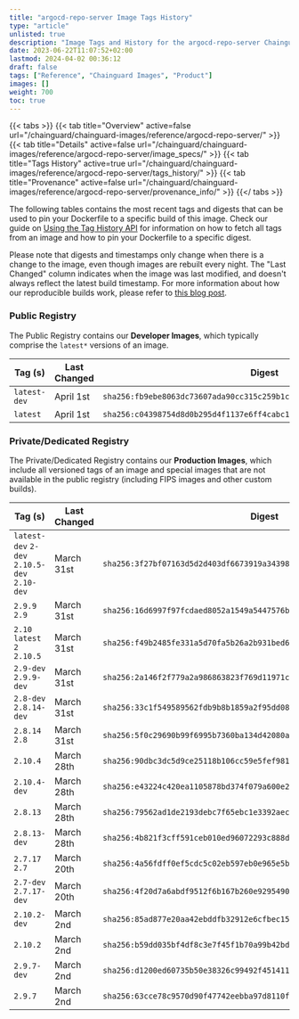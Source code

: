 ```yaml
---
title: "argocd-repo-server Image Tags History"
type: "article"
unlisted: true
description: "Image Tags and History for the argocd-repo-server Chainguard Image"
date: 2023-06-22T11:07:52+02:00
lastmod: 2024-04-02 00:36:12
draft: false
tags: ["Reference", "Chainguard Images", "Product"]
images: []
weight: 700
toc: true
---
```


{{< tabs >}}
{{< tab title="Overview" active=false url="/chainguard/chainguard-images/reference/argocd-repo-server/" >}}
{{< tab title="Details" active=false url="/chainguard/chainguard-images/reference/argocd-repo-server/image_specs/" >}}
{{< tab title="Tags History" active=true url="/chainguard/chainguard-images/reference/argocd-repo-server/tags_history/" >}}
{{< tab title="Provenance" active=false url="/chainguard/chainguard-images/reference/argocd-repo-server/provenance_info/" >}}
{{</ tabs >}}

The following tables contains the most recent tags and digests that can be used to pin your Dockerfile to a specific build of this image. Check our guide on [Using the Tag History API](/chainguard/chainguard-images/using-the-tag-history-api/) for information on how to fetch all tags from an image and how to pin your Dockerfile to a specific digest.

Please note that digests and timestamps only change when there is a change to the image, even though images are rebuilt every night. The "Last Changed" column indicates when the image was last modified, and doesn't always reflect the latest build timestamp. For more information about how our reproducible builds work, please refer to [this blog post](https://www.chainguard.dev/unchained/reproducing-chainguards-reproducible-image-builds).

### Public Registry
The Public Registry contains our **Developer Images**, which typically comprise the `latest*` versions of an image.

| Tag (s)       | Last Changed | Digest                                                                    |
|---------------|--------------|---------------------------------------------------------------------------|
|  `latest-dev` | April 1st    | `sha256:fb9ebe8063dc73607ada90cc315c259b1c98b86b5a9d43c9da74d275bebcbbd0` |
|  `latest`     | April 1st    | `sha256:c04398754d8d0b295d4f1137e6ff4cabc180e54d4d920883342af3b94bb31543` |


### Private/Dedicated Registry
The Private/Dedicated Registry contains our **Production Images**, which include all versioned tags of an image and special images that are not available in the public registry (including FIPS images and other custom builds).

| Tag (s)                                       | Last Changed | Digest                                                                    |
|-----------------------------------------------|--------------|---------------------------------------------------------------------------|
|  `latest-dev` `2-dev` `2.10.5-dev` `2.10-dev` | March 31st   | `sha256:3f27bf07163d5d2d403df6673919a343989bbf4ed12a0213583e7d0d68b731c5` |
|  `2.9.9` `2.9`                                | March 31st   | `sha256:16d6997f97fcdaed8052a1549a5447576b16c64ab986c7e9f99a159667f58e72` |
|  `2.10` `latest` `2` `2.10.5`                 | March 31st   | `sha256:f49b2485fe331a5d70fa5b26a2b931bed64d6f7a8b295acb2738bccbc21169c6` |
|  `2.9-dev` `2.9.9-dev`                        | March 31st   | `sha256:2a146f2f779a2a986863823f769d11971cffcb35667c7db000f1e44d90244afb` |
|  `2.8-dev` `2.8.14-dev`                       | March 31st   | `sha256:33c1f549589562fdb9b8b1859a2f95dd0894f8437f416dc41426a884ee188e63` |
|  `2.8.14` `2.8`                               | March 31st   | `sha256:5f0c29690b99f6995b7360ba134d42080a4fc7cf180bf34386a765104c5db5a0` |
|  `2.10.4`                                     | March 28th   | `sha256:90dbc3dc5d9ce25118b106cc59e5fef981f5610b350f11c552d81d482678bbf8` |
|  `2.10.4-dev`                                 | March 28th   | `sha256:e43224c420ea1105878bd374f079a600e2450120f2c70c1547c8e7e504fcb507` |
|  `2.8.13`                                     | March 28th   | `sha256:79562ad1de2193debc7f65ebc1e3392aecf7bddc2e5b7a255b939ae0e8d88605` |
|  `2.8.13-dev`                                 | March 28th   | `sha256:4b821f3cff591ceb010ed96072293c888dcf32327f4b43cf813390a91381ddc7` |
|  `2.7.17` `2.7`                               | March 20th   | `sha256:4a56fdff0ef5cdc5c02eb597eb0e965e5beffe529b088da1228c50399f384329` |
|  `2.7-dev` `2.7.17-dev`                       | March 20th   | `sha256:4f20d7a6abdf9512f6b167b260e9295490b132e04235ac5c8ae8a11a7c01a7b3` |
|  `2.10.2-dev`                                 | March 2nd    | `sha256:85ad877e20aa42ebddfb32912e6cfbec158dec31a5a5ac784722df08fc41c192` |
|  `2.10.2`                                     | March 2nd    | `sha256:b59dd035bf4df8c3e7f45f1b70a99b42bdefd9424508a40a7afec81cf9507ef3` |
|  `2.9.7-dev`                                  | March 2nd    | `sha256:d1200ed60735b50e38326c99492f451411eb69a380b284b3a6def5ff09c33b64` |
|  `2.9.7`                                      | March 2nd    | `sha256:63cce78c9570d90f47742eebba97d8110fa0419ce56042a2fffea73bc02a5678` |

